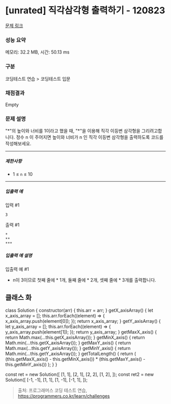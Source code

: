 # [unrated] 직각삼각형 출력하기 - 120823 

[문제 링크](https://school.programmers.co.kr/learn/courses/30/lessons/120823) 

### 성능 요약

메모리: 32.2 MB, 시간: 50.13 ms

### 구분

코딩테스트 연습 > 코딩테스트 입문

### 채점결과

Empty

### 문제 설명

<p>"*"의 높이와 너비를 1이라고 했을 때, "*"을 이용해 직각 이등변 삼각형을 그리려고합니다.  정수 n 이 주어지면 높이와 너비가 n 인 직각 이등변 삼각형을 출력하도록 코드를 작성해보세요.</p>

<hr>

<h5>제한사항</h5>

<ul>
<li>1 ≤ <code>n</code> ≤ 10</li>
</ul>

<hr>

<h5>입출력 예</h5>

<p>입력 #1</p>
<div class="highlight"><pre class="codehilite"><code>3
</code></pre></div>
<p>출력 #1</p>
<div class="highlight"><pre class="codehilite"><code>*
**
***
</code></pre></div>
<h5>입출력 예 설명</h5>

<p>입출력 예 #1</p>

<ul>
<li>n이 3이므로 첫째 줄에 * 1개, 둘째 줄에 * 2개, 셋째 줄에 * 3개를 출력합니다.</li>
</ul>


## 클래스 화

class Solution {
  constructor(arr) {
    this.arr = arr;
  }
  getX_axisArray() {
    let x_axis_array = [];
    this.arr.forEach((element) => {
      x_axis_array.push(element[0]);
    });
    return x_axis_array;
  }
  getY_axisArray() {
    let y_axis_array = [];
    this.arr.forEach((element) => {
      y_axis_array.push(element[1]);
    });
    return y_axis_array;
  }
  getMaxX_axis() {
    return Math.max(...this.getX_axisArray());
  }
  getMinX_axis() {
    return Math.min(...this.getX_axisArray());
  }
  getMaxY_axis() {
    return Math.max(...this.getY_axisArray());
  }
  getMinY_axis() {
    return Math.min(...this.getY_axisArray());
  }
  getTotalLength() {
    return (
      (this.getMaxX_axis() - this.getMinX_axis()) *
      (this.getMaxY_axis() - this.getMinY_axis())
    );
  }
}

const ret = new Solution([
  [1, 1],
  [2, 1],
  [2, 2],
  [1, 2],
]);
const ret2 = new Solution([
  [-1, -1],
  [1, 1],
  [1, -1],
  [-1, 1],
]);



> 출처: 프로그래머스 코딩 테스트 연습, https://programmers.co.kr/learn/challenges
